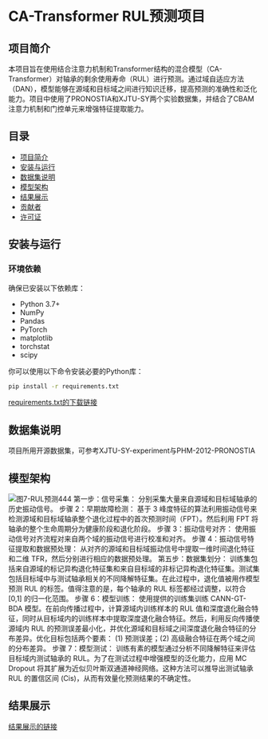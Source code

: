 # CA-Transformer RUL预测项目

## 项目简介

本项目旨在使用结合注意力机制和Transformer结构的混合模型（CA-Transformer）对轴承的剩余使用寿命（RUL）进行预测。通过域自适应方法（DAN），模型能够在源域和目标域之间进行知识迁移，提高预测的准确性和泛化能力。项目中使用了PRONOSTIA和XJTU-SY两个实验数据集，并结合了CBAM注意力机制和门控单元来增强特征提取能力。

## 目录

- [项目简介](##项目简介)
- [安装与运行](##安装与运行)
- [数据集说明](#数据集说明)
- [模型架构](#模型架构)
- [结果展示](#结果展示)
- [贡献者](#贡献者)
- [许可证](#许可证)

## 安装与运行

### 环境依赖

确保已安装以下依赖库：

- Python 3.7+
- NumPy
- Pandas
- PyTorch
- matplotlib
- torchstat
- scipy

你可以使用以下命令安装必要的Python库：

```bash
pip install -r requirements.txt
```
[requirements.txt的下载链接](https://github.com/user-attachments/files/18249182/requirements.txt)

## 数据集说明
项目所用开源数据集，可参考XJTU-SY-experiment与PHM-2012-PRONOSTIA
## 模型架构


![图7-RUL预测444](https://github.com/user-attachments/assets/041894f5-ae3e-4d50-a6f7-fdbb0d59bd56)
第一步：信号采集： 分别采集大量来自源域和目标域轴承的历史振动信号。
步骤 2：早期故障检测： 基于 3 峰度特征的算法利用振动信号来检测源域和目标域轴承整个退化过程中的首次预测时间（FPT）。然后利用 FPT 将轴承的整个生命周期分为健康阶段和退化阶段。
步骤 3：振动信号对齐： 使用振动信号对齐流程对来自两个域的振动信号进行校准和对齐。
步骤 4：振动信号特征提取和数据预处理： 从对齐的源域和目标域振动信号中提取一维时间退化特征和二维 TFR，然后分别进行相应的数据预处理。
第五步：数据集划分： 训练集包括来自源域的标记异构退化特征集和来自目标域的非标记异构退化特征集。测试集包括目标域中与测试轴承相关的不同降解特征集。在此过程中，退化值被用作模型预测 RUL 的标签。值得注意的是，每个轴承的 RUL 标签都经过调整，以符合 [0,1] 的归一化范围。
步骤 6：模型训练： 使用提供的训练集训练 CANN-GT-BDA 模型。在前向传播过程中，计算源域内训练样本的 RUL 值和深度退化融合特征，同时从目标域内的训练样本中提取深度退化融合特征。然后，利用反向传播使源域内 RUL 的预测误差最小化，并优化源域和目标域之间深度退化融合特征的分布差异。优化目标包括两个要素： (1) 预测误差；(2) 高级融合特征在两个域之间的分布差异。
步骤 7：模型测试： 训练有素的模型通过分析不同降解特征来评估目标域内测试轴承的 RUL。为了在测试过程中增强模型的泛化能力，应用 MC Dropout 将其扩展为近似贝叶斯双通道神经网络。这种方法可以推导出测试轴承 RUL 的置信区间 (Cis)，从而有效量化预测结果的不确定性。

## 结果展示
[结果展示的链接](https://github.com/user-attachments/files/18249182/requirements.txt)
